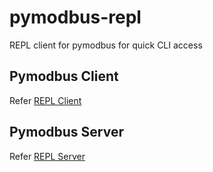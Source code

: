 # pymodbus-repl
REPL client for pymodbus for quick CLI access

## Pymodbus Client
Refer [REPL Client](./pymodbus/repl/client/README.rst)

## Pymodbus Server
Refer [REPL Server](./pymodbus/repl/server/README.rst)

